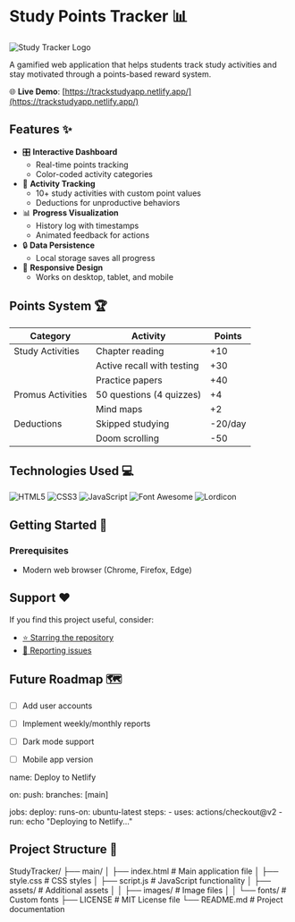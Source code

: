 # Study Points Tracker 📊

![Study Tracker Logo](https://i.postimg.cc/TP8dPLyt/2756-removebg-preview.png)

A gamified web application that helps students track study activities and stay motivated through a points-based reward system.

🌐 **Live Demo**: [https://trackstudyapp.netlify.app/](https://trackstudyapp.netlify.app/)

## Features ✨

- 🎛️ **Interactive Dashboard**
  - Real-time points tracking
  - Color-coded activity categories
- 📝 **Activity Tracking**
  - 10+ study activities with custom point values
  - Deductions for unproductive behaviors
- 📊 **Progress Visualization**
  - History log with timestamps
  - Animated feedback for actions
- 🔒 **Data Persistence**
  - Local storage saves all progress
- 📱 **Responsive Design**
  - Works on desktop, tablet, and mobile

## Points System 🏆

| Category           | Activity                     | Points  |
|--------------------|-----------------------------|---------|
| Study Activities   | Chapter reading             | +10     |
|                    | Active recall with testing  | +30     |
|                    | Practice papers             | +40     |
| Promus Activities  | 50 questions (4 quizzes)    | +4      |
|                    | Mind maps                   | +2      |
| Deductions         | Skipped studying            | -20/day |
|                    | Doom scrolling              | -50     |

## Technologies Used 💻

![HTML5](https://img.shields.io/badge/HTML5-E34F26?style=for-the-badge&logo=html5&logoColor=white)
![CSS3](https://img.shields.io/badge/CSS3-1572B6?style=for-the-badge&logo=css3&logoColor=white)
![JavaScript](https://img.shields.io/badge/JavaScript-F7DF1E?style=for-the-badge&logo=javascript&logoColor=black)
![Font Awesome](https://img.shields.io/badge/Font_Awesome-339AF0?style=for-the-badge&logo=fontawesome&logoColor=white)
![Lordicon](https://img.shields.io/badge/Animated_Icons-FF3E00?style=for-the-badge)

## Getting Started 🚀

### Prerequisites
- Modern web browser (Chrome, Firefox, Edge)

## Support ❤️

If you find this project useful, consider:
- [⭐ Starring the repository](https://github.com/kdippan/StudyTracker)
- [🐛 Reporting issues](https://github.com/kdippan/StudyTracker/issues)

## Future Roadmap 🗺️

- [ ] Add user accounts
- [ ] Implement weekly/monthly reports
- [ ] Dark mode support
- [ ] Mobile app version


name: Deploy to Netlify

on:
  push:
    branches: [main]

jobs:
  deploy:
    runs-on: ubuntu-latest
    steps:
      - uses: actions/checkout@v2
      - run: echo "Deploying to Netlify..."

## Project Structure 📂
StudyTracker/
├── main/
│   ├── index.html          # Main application file
│   ├── style.css           # CSS styles
│   ├── script.js           # JavaScript functionality
│   ├── assets/             # Additional assets
│   │   ├── images/         # Image files
│   │   └── fonts/          # Custom fonts
├── LICENSE                 # MIT License file
└── README.md               # Project documentation
